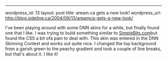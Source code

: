 --- 
wordpress_id: 13
layout: post
title: aream.ca gets a new look!
wordpress_url: http://blog.sideline.ca/2004/09/13/areamca-gets-a-new-look/

<p>I've been playing around with some DNN skins for a while, but finally found one that I like. I was trying to build something similar to <a href="http://www.simplebits.com/">SimpleBits.com</a>but found the CSS a bit ofa pain to deal with. This skin was entered in the DNN Skinning Contest and works out quite nice. I changed the top background from a garish green to the peachy gradient and took a couple of line breaks, but that's about it. I like it!</p>
